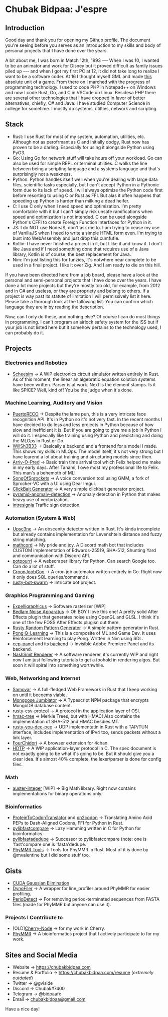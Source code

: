 # Chubak Bidpaa: J'espre

## Introduction

Good day and thank you for opening my Github profile. The document you're seeing before you serves as an introduction to my skills and body of personal projects that I have done over the years.

A bit about me, I was born in Match 12th, 1993 --- When I was 10, I wanted to be an animator and work for Disney but it proved difficult as family issues piled up --- and when I got my first PC at 12, it did not take long to realize I want to be a software coder. At 16 I thought myself GML and made  [this](http://drive.google.com/uc?id=1tiJwc8e0pNVODyk4CvkTIkNu7SqpwNcR) absolute unit of a game. From there on I marched with the progress of programming technology. I used to code PHP in Notepad++ on Windows and now I code Rust, Go, and C in VSCode on Linux. Besidesa PHP there are several other technologies that I have dropped in favor of better alternatives, chiefly, C# and Java. I have studied Computer Science in college for sometime. I mostly do systems, utilties, network and scripting.

## Stack

* Rust: I use Rust for most of my system, automation, utilities, etc. Although not as perofrmant as C and initially dodgy, Rust now has proven to be a darling. Especially for using it alongside Python using PyO3.
* Go: Using Go for network stuff will take hours off your workload. Go can also be used for simple REPL or terminal utilities. C walks the line between being a scripting language and a systems language and that's surprisingly not a weakness.
* Python: Python handles itself well when you're dealing with large data files, scientific tasks especially, but I can't accept Python in a Pythonic form due to its lack of speed. I will always optimize the Python code first before resorting to using C or Rust as FFI. But alas it often happens that speeding up Python is harder than milking a dead heifer.
* C: I use C only when I need speed and optimization. I'm pretty comfortable with it but I can't simply risk unsafe ramifications when speed and optimization is not intended. C can be used alongside Python's CFFI to create Foreign Function Interfaces for Python in it.
* JS: I do NOT use NodeJS, don't ask me to. I am trying to cease my use of VanillaJS when I need to write a simple HTML form even. I'm trying to bust into WebAssembly and just drop this cumfufle. 
* Kotlin: I have never finished a project in it, but I like it and know it. I don't like Java and if I need something done that requires use of a Java library, Kotlin is of course, the best replacement for Java.
* Nim: I'm just listing this for funzies, it's notwhere near complete to be used in a final project. I like it over Zig. And I am ready to die on this hill.

If you have been directed here from a job board, please have a look at the personal and semi-personal projects that I have done over the years. I have done a lot more projects but they're mostly too old, for example, from 2012 and in C# and useless, or they are propriety and belong to others. If a project is way past its statute of limitation I will permissively list it here.
Please take a thorough look at the following list. You can confirm which language they are in by reading the description. 

Now, can I only do these, and nothing else? Of course I can do most things in programming. I can't program an airlock safety system for the ISS but if your job is not listed here but it somehow pertains to the technology used, I can probably do it.

## Projects

### Electronics and Robotics

* [Scheesim](https://github.com/Chubek/Scheesim) -> A WIP electronics circuit simulator written entirely in Rust. As of this moment, the linear an algebratic equation solution systems have been written. Parser is at work. Next is the element stamps. Is it like SPICE? Well, kind of! You be the judge when it's done.


### Machine Learning, Auditory and Vision

* [PuertoRECO](https://github.com/Chubek/PuertoRECO) -> Despite the lame pun, this is a very intricate face recognition API. It's in Python so it's not very fast. In the recent months I have decided to do less and less projects in Python because of how slow and inefficient it is. But if you are going to give me a job in Python I will do it. I especially like training using Python and predictiing and doing the MLOps in Rust or Go.
* [WillSh3B33](https://github.com/Chubek/will-sh3-b33) -> Basically a backend and a frontend for a model I made. This shows my skills in MLOps. The model itself, it's not very strong but I have learend a lot about training and structuring models since then.
* [Arriv-O-Pred](https://github.com/Chubek/Arriv-O-Pred) -> Basic train time arrival tool which Felix helped me make in my early days. After Tanami, I owe most my professional life to Felix. This man's a behemoth of ML!
* [SongOfSprockets](https://github.com/Chubek/SongOfTheSprockets) -> A voice conversion tool using GMM, a fork of Sprocker-VC with a UI using Dear Imgui.
* [ClickBait Generator](https://github.com/Chubek/clickbait-generator) -> A very simple clickbait generator project.
* [pyramid-anomaly-detection](https://github.com/Chubek/pyramid-anomally-detection) -> Anomaly detection in Python that makes heavy use of vectorization.
* [intresignia](https://github.com/chubek/intresignia) Traffic sign detection.

### Automation (System & Web)
* [Upsc3ne](https://github.com/Chubek/upsc3ne) -> An obscenity detector written in Rust. It's kinda incomplete but already contains implementation for Levenshtein distance and fuzzy string matching.
* [mathcord](https://github.com/Chubek/mathcord) -> My pride and joy. A Discord math bot that includes CUSTOM implementation of Edwards-25519, SHA-512, Shunting Yard and communication with Discord API.
* [potpourri](https://github.com/Chubek/potpourri) -> A webscraper library for Python. Can search Google too. Can do a lot of stuff.
* [CroonJoobGoo](https://github.com/Chubek/CroonJoobGoo) -> A cron job automator written entirely in Go. Right now it only does SQL queries/commands.
* [rusty-bot-swarm](https://github.com/Chubek/rusty-bot-swarm) -> Intricate bot project.

### Graphics Programming and Gaming
* [Expelligraphicus](https://github.com/Chubek/Expelligraphicus) -> Software rasterizer [WIP]
* [Bedlam Noise Apparatus](https://github.com/Chubek/Bedlam-Noise-Apparatus) -> Oh BOY I love this one! A pretty solid After Effects plugin that generates noise using OpenGL and GLSL. I think it's one of the few FOSS After Effects plugisn out there. 
* [Rusty Random Pattern Generator](https://github.com/Chubek/rusty-random-pattern-generator) -> A simple pattern generator in Rust.
* [Pong Q-Learning](https://github.com/Chubek/pong-q-learning-nim) -> This is a composite of ML and Game Dev. It uses Reinforcement learning to play Pong. Written in Nim using SDL.
* [cep-panel](https://github.com/Chubek/cep-panel-for-carlo) and its [backend](https://github.com/Chubek/backend-carlo) -> Invisible Adobe Premiere Panel and its backend.
* [NashSmit Renderer](https://github.com/Chubek/NaqshSmith-Renderer) -> A software renderer, it's currently WIP and right now I am just following tutorials to get a foohold in rendering algos. But soon it will spiral into something worthwhile.

### Web, Networking and Internet
* [Samovar](https://github.com/Chubek/Samovar) -> A full-fledged Web Framework in Rust that I keep working on until it becoems viable.
* [Mongoose Jumblator](https://github.com/Chubek/mongoose-jumblator) -> A Typescript NPM package that encrypts MongoDB database content. 
* [rusty-csv-protcol](https://github.com/Chubek/rusty-csv-protocol) -> A protocol in the application layer of OSI.
* [hmac-tree](https://github.com/chubek/hmac-tree) -> Merkle Trees, but with HMAC! Also contains the implementation of SHA-512 and HMAC besdies MT.
* [rusty-you-dee-pee](https://github.com/chubek/rusty-you-dee-pee) -> UDP implementatin in Rust with a TAP/TUN interface, includes implementation of IPv4 too, sends packets without a link layer.
* [FourChidori](https://github.com/Chubek/FourChidori) -> A browser extension for 4chan.
* [HDTP](https://github.com/Chubek/HDTP) -> A WIP application-layer protocol in C. The spec document is not exactly going to be what it's going to be. But it should give you a clear idea. It's almost 40% complete, the lexer/parser is done for config files.

### Math
* [auster-integer](https://github.com/Chubek/auster-integer) [WIP] -> Big Math library. Right now contains implementations for binary operations only.

### Bioinformatics
* [ProteinToCodonTranslator](https://github.com/Chubek/ProteinToCodoneTranslator) and [pn2codon](https://github.com/Chubek/pn2codon) -> Translating Amino Acid PEPs to Dash-Aligned Codons, FFI for Python in Rust.
* [pylibfastcompare](https://github.com/Chubek/pylibfastcompare) -> Lazy Hamming written in C for Python for bioinformatics.
* [pylibfastadedupe](https://github.com/Chubek/pylibfastadedupe) -> Successor to pylibfastcompare (note: one is 'fast'compare one is 'fasta'dedupe.
* [PhyMMR Tools](https://github.com/Chubek/blosum_distance) -> Tools for PhyMMR in Rust. Most of it is done by @mvalentine but I did some stuff too.


## Gists
* [CUDA Gaussian Elimination](https://gist.github.com/Chubek/21fd8da623e2fdeb270530d2ec274150)
* [DynoFiler](https://gist.github.com/Chubek/f81cfd71825f8db5eea7146b5030df7f) -> A wrapper for line_profiler around PhyMMR for easier profiling.
* [PerioDetect](https://gist.github.com/Chubek/0a2b0e858e12a74fdb1ea1375ef8cb26) -> For removing period-terminated sequences from FASTA files (made for PhyMMR but anyone can use it).

### Projects I Contribute to
* [OLD][Cherry-Node](https://github.com/CherryNetwork/Cherry-Node) -> for my work in Cherry.
* [PhyMMR](https://github.com/Thernn88/PhyMMR//) -> A bioinformatics project that I actively participate to for my work.

## Sites and Social Media

* Website -> https://chubakbidpaa.com
* Resume & Portfolio -> https://chubakbidpaa.com/resume (*extremely outdated*)
* Twitter -> @gvlside
* Discord -> Chubak#7400
* Telegram -> @bidpaafx
* Email -> chubakbidpaa@gmail.com


Have a nice day!

